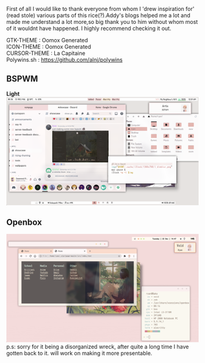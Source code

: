 First of all I would like to thank everyone from whom I 'drew inspiration for' (read stole) various parts of this rice(?).Addy's blogs helped me a lot and made me understand a lot more,so big thank you to him without whom most of it wouldnt have happened. I highly recommend checking it out.

GTK-THEME : Oomox Generated</br>
ICON-THEME : Oomox Generated</br>
CURSOR-THEME : La Capitaine</br>
Polywins.sh : https://github.com/alnj/polywins</br>
## BSPWM</br>
**Light**
![Artix](/Screenshots/tabbed.png?raw=true "BSPWM")</br>
## Openbox</br>
![Void](/Screenshots/openbox.png?raw=true "Openbox")
p.s: sorry for it being a disorganized wreck, after quite a long time I have gotten back to it. will work on making it more presentable.
